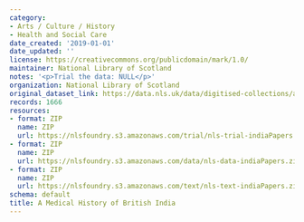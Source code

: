 ```yaml
---
category:
- Arts / Culture / History
- Health and Social Care
date_created: '2019-01-01'
date_updated: ''
license: https://creativecommons.org/publicdomain/mark/1.0/
maintainer: National Library of Scotland
notes: '<p>Trial the data: NULL</p>'
organization: National Library of Scotland
original_dataset_link: https://data.nls.uk/data/digitised-collections/a-medical-history-of-british-india/
records: 1666
resources:
- format: ZIP
  name: ZIP
  url: https://nlsfoundry.s3.amazonaws.com/trial/nls-trial-indiaPapers.zip
- format: ZIP
  name: ZIP
  url: https://nlsfoundry.s3.amazonaws.com/data/nls-data-indiaPapers.zip
- format: ZIP
  name: ZIP
  url: https://nlsfoundry.s3.amazonaws.com/text/nls-text-indiaPapers.zip
schema: default
title: A Medical History of British India
---
```

